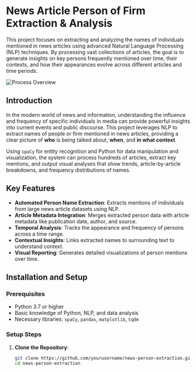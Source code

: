 # News Article Person of Firm Extraction & Analysis

This project focuses on extracting and analyzing the names of individuals mentioned in news articles using advanced Natural Language Processing (NLP) techniques. By processing vast collections of articles, the goal is to generate insights on key persons frequently mentioned over time, their contexts, and how their appearances evolve across different articles and time periods.

![Process Overview](./assets/extraction_demo.gif)


## Introduction

In the modern world of news and information, understanding the influence and frequency of specific individuals in media can provide powerful insights into current events and public discourse. This project leverages NLP to extract names of people or firm mentioned in news articles, providing a clear picture of **who** is being talked about, **when**, and **in what context**.

Using `spaCy` for entity recognition and Python for data manipulation and visualization, the system can process hundreds of articles, extract key mentions, and output visual analyses that show trends, article-by-article breakdowns, and frequency distributions of names.

## Key Features

- **Automated Person Name Extraction**: Extracts mentions of individuals from large news article datasets using NLP.
- **Article Metadata Integration**: Merges extracted person data with article metadata like publication date, author, and source.
- **Temporal Analysis**: Tracks the appearance and frequency of persons across a time range.
- **Contextual Insights**: Links extracted names to surrounding text to understand context.
- **Visual Reporting**: Generates detailed visualizations of person mentions over time.

## Installation and Setup

### Prerequisites

- Python 3.7 or higher
- Basic knowledge of Python, NLP, and data analysis
- Necessary libraries: `spaCy`, `pandas`, `matplotlib`, `tqdm`

### Setup Steps

1. **Clone the Repository**:
   ```bash
   git clone https://github.com/yourusername/news-person-extraction.git
   cd news-person-extraction
